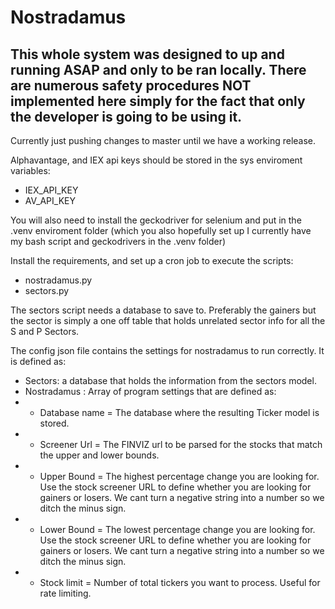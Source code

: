# Nostradamus

## This whole system was designed to up and running ASAP and only to be ran locally. There are numerous safety procedures NOT implemented here simply for the fact that only the developer is going to be using it. 

Currently just pushing changes to master until we have a working release. 

Alphavantage, and IEX api keys should be stored in the sys enviroment variables:
- IEX_API_KEY
- AV_API_KEY

You will also need to install the geckodriver for selenium and put in the .venv enviroment folder (which you also hopefully set up I currently have my bash script and geckodrivers in the .venv folder)

Install the requirements, and set up a cron job to execute the scripts:
- nostradamus.py
- sectors.py

The sectors script needs a database to save to. Preferably the gainers but the sector is simply a one off table that holds unrelated sector info for all the S and P Sectors.

The config json file contains the settings for nostradamus to run correctly. It is defined as:
- Sectors: a database that holds the information from the sectors model.
- Nostradamus : Array of program settings that are defined as:
- - Database name = The database where the resulting Ticker model is stored.
- - Screener Url = The FINVIZ url to be parsed for the stocks that match the upper and lower bounds.
- - Upper Bound = The highest percentage change you are looking for. Use the stock screener URL to define whether you are looking for gainers or losers. We cant turn a negative string into a number so we ditch the minus sign.
- - Lower Bound = The lowest percentage change you are looking for. Use the stock screener URL to define whether you are looking for gainers or losers. We cant turn a negative string into a number so we ditch the minus sign.
- - Stock limit = Number of total tickers you want to process. Useful for rate limiting.